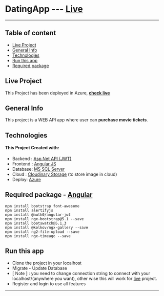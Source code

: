 
# DatingApp --- [Live](https://hrshuvo-etickets.azurewebsites.net)

<hr>

## Table of content

* [Live Project](#live-project)
* [General Info](#general-info)
* [Technologies](#technologies)
* [Run this app](#run-this-app)
* [Required package](#required-package---angularhttpsangulario)


## Live Project

This Project has been deployed in Azure, **[check live](#)**


## General Info
This project is a WEB API app where user can **purchase movie tickets**.


## Technologies

#### This Project Created with:
* Backend : [Asp.Net API (JWT)](https://dotnet.microsoft.com/en-us/apps/aspnet) 
* Frontend : [Angular JS](https://angular.io/)
* Database: [MS SQL Server](https://www.microsoft.com/en-us/sql-server/sql-server-2019)
* Cloud : [Cloudinary Storage](https://cloudinary.com/) (to store image in cloud)
* Deploy: [Azure](https://azure.microsoft.com/en-us/)

## Required package - [Angular](https://angular.io/)

    npm install bootstrap font-awesome
    npm install alertifyjs
    npm install @auth0/angular-jwt
    npm install ngx-bootstrap@5.1 --save
    npm install bootswatch@5.1.3
    npm install @kolkov/ngx-gallery --save
    npm install ng2-file-upload --save
    npm install ngx-timeago --save

## Run this app
* Clone the project in your localhost
* Migrate - Update Database
* [ Note ] : you need to change connection string to connect with your localhost/(anywhere you want), other wise this will work for [live](https://hrshuvo-etickets.azurewebsites.net/) project.
* Register and login to use all features

<hr>